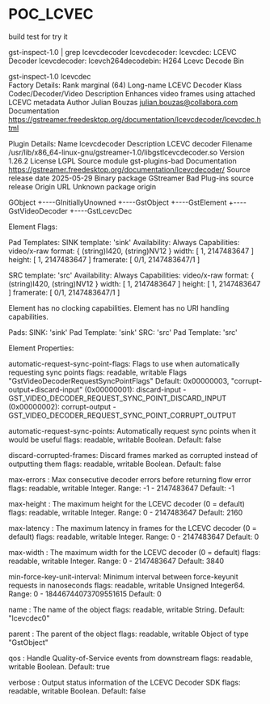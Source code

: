 # POC_LCVEC
build test for try it

gst-inspect-1.0 | grep lcevcdecoder 
lcevcdecoder:  lcevcdec: LCEVC Decoder
lcevcdecoder:  lcevch264decodebin: H264 Lcevc Decode Bin


 gst-inspect-1.0 lcevcdec    
Factory Details:
  Rank                     marginal (64)
  Long-name                LCEVC Decoder
  Klass                    Codec/Decoder/Video
  Description              Enhances video frames using attached LCEVC metadata
  Author                   Julian Bouzas <julian.bouzas@collabora.com>
  Documentation            https://gstreamer.freedesktop.org/documentation/lcevcdecoder/lcevcdec.html

Plugin Details:
  Name                     lcevcdecoder
  Description              LCEVC decoder
  Filename                 /usr/lib/x86_64-linux-gnu/gstreamer-1.0/libgstlcevcdecoder.so
  Version                  1.26.2
  License                  LGPL
  Source module            gst-plugins-bad
  Documentation            https://gstreamer.freedesktop.org/documentation/lcevcdecoder/
  Source release date      2025-05-29
  Binary package           GStreamer Bad Plug-ins source release
  Origin URL               Unknown package origin

GObject
 +----GInitiallyUnowned
       +----GstObject
             +----GstElement
                   +----GstVideoDecoder
                         +----GstLcevcDec

Element Flags:

Pad Templates:
  SINK template: 'sink'
    Availability: Always
    Capabilities:
      video/x-raw
                 format: { (string)I420, (string)NV12 }
                  width: [ 1, 2147483647 ]
                 height: [ 1, 2147483647 ]
              framerate: [ 0/1, 2147483647/1 ]
  
  SRC template: 'src'
    Availability: Always
    Capabilities:
      video/x-raw
                 format: { (string)I420, (string)NV12 }
                  width: [ 1, 2147483647 ]
                 height: [ 1, 2147483647 ]
              framerate: [ 0/1, 2147483647/1 ]

Element has no clocking capabilities.
Element has no URI handling capabilities.

Pads:
  SINK: 'sink'
    Pad Template: 'sink'
  SRC: 'src'
    Pad Template: 'src'

Element Properties:

  automatic-request-sync-point-flags: Flags to use when automatically requesting sync points
                        flags: readable, writable
                        Flags "GstVideoDecoderRequestSyncPointFlags" Default: 0x00000003, "corrupt-output+discard-input"
                           (0x00000001): discard-input    - GST_VIDEO_DECODER_REQUEST_SYNC_POINT_DISCARD_INPUT
                           (0x00000002): corrupt-output   - GST_VIDEO_DECODER_REQUEST_SYNC_POINT_CORRUPT_OUTPUT
  
  automatic-request-sync-points: Automatically request sync points when it would be useful
                        flags: readable, writable
                        Boolean. Default: false
  
  discard-corrupted-frames: Discard frames marked as corrupted instead of outputting them
                        flags: readable, writable
                        Boolean. Default: false
  
  max-errors          : Max consecutive decoder errors before returning flow error
                        flags: readable, writable
                        Integer. Range: -1 - 2147483647 Default: -1 
  
  max-height          : The maximum height for the LCEVC decoder (0 = default)
                        flags: readable, writable
                        Integer. Range: 0 - 2147483647 Default: 2160 
  
  max-latency         : The maximum latency in frames for the LCEVC decoder (0 = default)
                        flags: readable, writable
                        Integer. Range: 0 - 2147483647 Default: 0 
  
  max-width           : The maximum width for the LCEVC decoder (0 = default)
                        flags: readable, writable
                        Integer. Range: 0 - 2147483647 Default: 3840 
  
  min-force-key-unit-interval: Minimum interval between force-keyunit requests in nanoseconds
                        flags: readable, writable
                        Unsigned Integer64. Range: 0 - 18446744073709551615 Default: 0 
  
  name                : The name of the object
                        flags: readable, writable
                        String. Default: "lcevcdec0"
  
  parent              : The parent of the object
                        flags: readable, writable
                        Object of type "GstObject"
  
  qos                 : Handle Quality-of-Service events from downstream
                        flags: readable, writable
                        Boolean. Default: true
  
  verbose             : Output status information of the LCEVC Decoder SDK
                        flags: readable, writable
                        Boolean. Default: false
  

